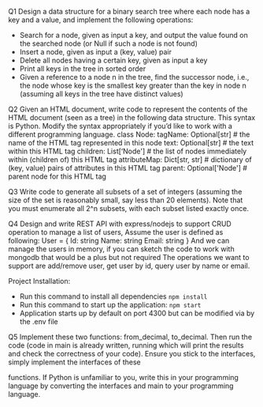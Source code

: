 Q1
Design a data structure for a binary search tree where each node has a key and a value,
and implement the following operations:
- Search for a node, given as input a key, and output the value found on the
searched node (or Null if such a node is not found)
- Insert a node, given as input a (key, value) pair
- Delete all nodes having a certain key, given as input a key
- Print all keys in the tree in sorted order
- Given a reference to a node n in the tree, find the successor node, i.e., the node
whose key is the smallest key greater than the key in node n (assuming all keys
in the tree have distinct values)

Q2
Given an HTML document, write code to represent the contents of the HTML document
(seen as a tree) in the following data structure. This syntax is Python. Modify the syntax
appropriately if you’d like to work with a different programming language.
class Node:
tagName: Optional[str] # the name of the HTML tag represented in this node
text: Optional[str] # the text within this HTML tag
children: List[‘Node'] # the list of nodes immediately within (children of) this HTML tag
attributeMap: Dict[str, str] # dictionary of (key, value) pairs of attributes in this HTML
tag
parent: Optional['Node'] # parent node for this HTML tag

Q3
Write code to generate all subsets of a set of integers (assuming the size of the set is
reasonably small, say less than 20 elements). Note that you must enumerate all 2^n
subsets, with each subset listed exactly once.


Q4 Design and write REST API with express/nodejs to support CRUD operation to manage
a list of users, Assume the user is defined as following:
User = {
Id: string
Name: string
Email: string
}
And we can manage the users in memory, if you can sketch the code to work with
mongodb that would be a plus but not required
The operations we want to support are add/remove user, get user by id, query user by
name or email.

Project Installation:
- Run this command to install all dependencies `npm install`
- Run this command to start up the application: `npm start`
- Application starts up by default on port 4300 but can be modified via by the .env file

Q5
Implement these two functions: from_decimal, to_decimal. Then run the code (code in
main is already written, running which will print the results and check the correctness of
your code). Ensure you stick to the interfaces, simply implement the interfaces of these

functions. If Python is unfamiliar to you, write this in your programming language by
converting the interfaces and main to your programming language.